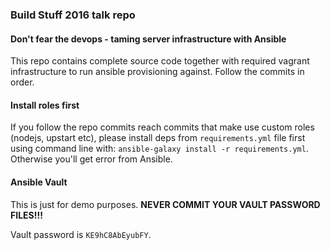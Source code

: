 ### Build Stuff 2016 talk repo

#### Don't fear the devops - taming server infrastructure with Ansible

This repo contains complete source code together with required vagrant infrastructure to run ansible provisioning against. Follow the commits in order.

#### Install roles first

If you follow the repo commits reach commits that make use custom roles (nodejs, upstart etc), please install deps from `requirements.yml` file first using command line with: `ansible-galaxy install -r requirements.yml`. Otherwise you'll get error from Ansible.

#### Ansible Vault

This is just for demo purposes. **NEVER COMMIT YOUR VAULT PASSWORD FILES!!!**
 
Vault password is `KE9hC8AbEyubFY`.
